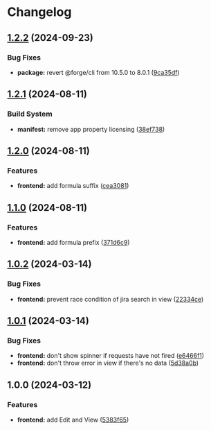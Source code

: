 # Changelog

## [1.2.2](https://github.com/remarkablemark/jira-dashboard-gadget-issue-formula/compare/v1.2.1...v1.2.2) (2024-09-23)


### Bug Fixes

* **package:** revert @forge/cli from 10.5.0 to 8.0.1 ([9ca35df](https://github.com/remarkablemark/jira-dashboard-gadget-issue-formula/commit/9ca35df17a82052adfebff4f0360259ea3f50380))

## [1.2.1](https://github.com/remarkablemark/jira-dashboard-gadget-issue-formula/compare/v1.2.0...v1.2.1) (2024-08-11)


### Build System

* **manifest:** remove app property licensing ([38ef738](https://github.com/remarkablemark/jira-dashboard-gadget-issue-formula/commit/38ef7381510fdf73e5ce338a7dc649d6abafe7da))

## [1.2.0](https://github.com/remarkablemark/jira-dashboard-gadget-issue-formula/compare/v1.1.0...v1.2.0) (2024-08-11)


### Features

* **frontend:** add formula suffix ([cea3081](https://github.com/remarkablemark/jira-dashboard-gadget-issue-formula/commit/cea30813c164e9a75f4f059a9d8ef03bb6d71a83))

## [1.1.0](https://github.com/remarkablemark/jira-dashboard-gadget-issue-formula/compare/v1.0.2...v1.1.0) (2024-08-11)

### Features

- **frontend:** add formula prefix ([371d6c9](https://github.com/remarkablemark/jira-dashboard-gadget-issue-formula/commit/371d6c91b158215444227dde0b76870636ac3400))

## [1.0.2](https://github.com/remarkablemark/jira-dashboard-gadget-issue-formula/compare/v1.0.1...v1.0.2) (2024-03-14)

### Bug Fixes

- **frontend:** prevent race condition of jira search in view ([22334ce](https://github.com/remarkablemark/jira-dashboard-gadget-issue-formula/commit/22334ce21669121935f14a6a1f6563603d68b138))

## [1.0.1](https://github.com/remarkablemark/jira-dashboard-gadget-issue-formula/compare/v1.0.0...v1.0.1) (2024-03-14)

### Bug Fixes

- **frontend:** don't show spinner if requests have not fired ([e6466f1](https://github.com/remarkablemark/jira-dashboard-gadget-issue-formula/commit/e6466f19ed3222de39903205b7009f8eed5ca156))
- **frontend:** don't throw error in view if there's no data ([5d38a0b](https://github.com/remarkablemark/jira-dashboard-gadget-issue-formula/commit/5d38a0bd8aa51a6326118abc3b3caf6262eea08b))

## 1.0.0 (2024-03-12)

### Features

- **frontend:** add Edit and View ([5383f65](https://github.com/remarkablemark/jira-dashboard-gadget-issue-formula/commit/5383f65e5279b1662efe34e990b869c28abda51c))
